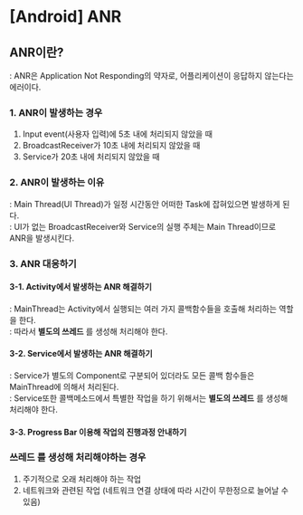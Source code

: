 # [Android] ANR

## ANR이란?
: ANR은 Application Not Responding의 약자로, 어플리케이션이 응답하지 않는다는 에러이다.  

### 1. ANR이 발생하는 경우
1. Input event(사용자 입력)에 5초 내에 처리되지 않았을 때
2. BroadcastReceiver가 10초 내에 처리되지 않았을 때
3. Service가 20초 내에 처리되지 않았을 때

### 2. ANR이 발생하는 이유
: Main Thread(UI Thread)가 일정 시간동안 어떠한 Task에 잡혀있으면 발생하게 된다.  
: UI가 없는 BroadcastReceiver와 Service의 실행 주체는 Main Thread이므로 ANR을 발생시킨다.  

### 3. ANR 대응하기
#### 3-1. Activity에서 발생하는 ANR 해결하기
: MainThread는 Activity에서 실행되는 여러 가지 콜백함수들을 호출해 처리하는 역할을 한다.  
: 따라서 **별도의 쓰레드** 를 생성해 처리해야 한다.  

#### 3-2. Service에서 발생하는 ANR 해결하기
: Service가 별도의 Component로 구분되어 있더라도 모든 콜백 함수들은 MainThread에 의해서 처리된다.  
: Service또한 콜백메소드에서 특별한 작업을 하기 위해서는 **별도의 쓰레드** 를 생성해 처리해야 한다.

#### 3-3. Progress Bar 이용해 작업의 진행과정 안내하기

### 쓰레드 를 생성해 처리해야하는 경우
1. 주기적으로 오래 처리해야 하는 작업
2. 네트워크와 관련된 작업 (네트워크 연결 상태에 따라 시간이 무한정으로 늘어날 수 있음)
